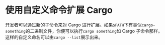 # 使用自定义命令扩展 Cargo

开发者可以通过新的子命令来对 Cargo 进行扩展。如果`$PATH`下有类似`cargo-something`的二进制文件，你便可以执行`cargo something`如 Cargo 子命令那样。这样的自定义命名可以由`cargo --list`展示出来。

